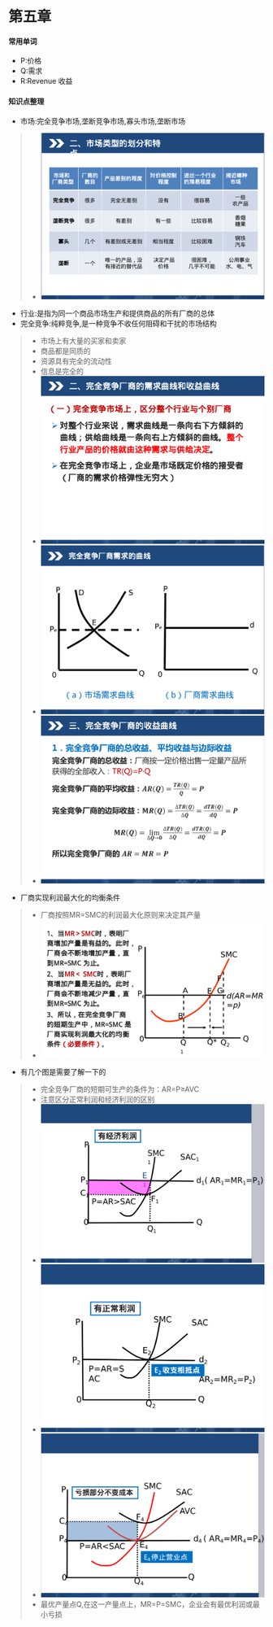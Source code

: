 # 第五章
#### 常用单词
- P:价格
- Q:需求
- R:Revenue 收益

#### 知识点整理
- 市场:完全竞争市场,垄断竞争市场,寡头市场,垄断市场
> - ![](images/32.png)
- 行业:是指为同一个商品市场生产和提供商品的所有厂商的总体
- 完全竞争:纯粹竞争,是一种竞争不收任何阻碍和干扰的市场结构
> - 市场上有大量的买家和卖家
> - 商品都是同质的
> - 资源具有完全的流动性
> - 信息是完全的
> - ![](images/33.png)
> - ![](images/34.png)
> - ![](images/35.png)
- 厂商实现利润最大化的均衡条件
> - 厂商按照MR=SMC的利润最大化原则来决定其产量
> - ![题解](images/3.png)
- 有几个图是需要了解一下的
> - 完全竞争厂商的短期可生产的条件为：AR=P≥AVC
> - 注意区分正常利润和经济利润的区别
> - ![](images/36.png)
> - ![](images/37.png)
> - ![](images/38.png)
> - 最优产量点Q,在这一产量点上，MR=P=SMC，企业会有最优利润或最小亏损
